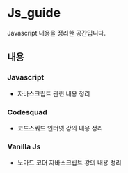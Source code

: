 # Js_guide

Javascript 내용을 정리한 공간입니다.

## 내용

### Javascript

- 자바스크립트 관련 내용 정리

### Codesquad

- 코드스쿼드 인터넷 강의 내용 정리

### Vanilla Js

- 노마드 코더 자바스크립트 강의 내용 정리


